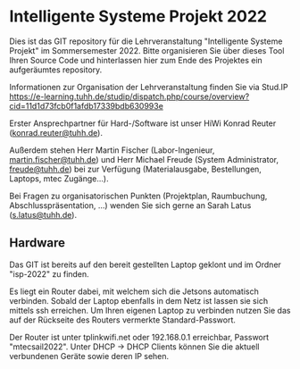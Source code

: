 # Intelligente Systeme Projekt 2022

Dies ist das GIT repository für die Lehrveranstaltung "Intelligente Systeme Projekt" im Sommersemester 2022. Bitte organisieren Sie über dieses Tool Ihren Source Code und hinterlassen hier zum Ende des Projektes ein aufgeräumtes repository.

Informationen zur Organisation der Lehrveranstaltung finden Sie via Stud.IP https://e-learning.tuhh.de/studip/dispatch.php/course/overview?cid=11d1d73fcb0f1afdb17339bdb630993e

Erster Ansprechpartner für Hard-/Software ist unser HiWi Konrad Reuter (konrad.reuter@tuhh.de).

Außerdem stehen Herr Martin Fischer (Labor-Ingenieur, martin.fischer@tuhh.de) und Herr Michael Freude (System Administrator, freude@tuhh.de) bei zur Verfügung (Materialausgabe, Bestellungen, Laptops, mtec Zugänge...).

Bei Fragen zu organisatorischen Punkten (Projektplan, Raumbuchung, Abschlusspräsentation, ...) wenden Sie sich gerne an Sarah Latus (s.latus@tuhh.de). 

## Hardware

Das GIT ist bereits auf den bereit gestellten Laptop geklont und im Ordner "isp-2022" zu finden.

Es liegt ein Router dabei, mit welchem sich die Jetsons automatisch verbinden. Sobald der Laptop ebenfalls in dem Netz ist lassen sie sich mittels ssh erreichen. Um Ihren eigenen Laptop zu verbinden nutzen Sie das auf der Rückseite des Routers vermerkte Standard-Passwort.

Der Router ist unter tplinkwifi.net oder 192.168.0.1 erreichbar, Passwort "mtecsail2022". Unter DHCP -> DHCP Clients können Sie die aktuell verbundenen Geräte sowie deren IP sehen. 
